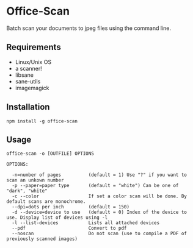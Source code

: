 # Office-Scan

Batch scan your documents to jpeg files using the command line.

## Requirements

- Linux/Unix OS
- a scanner!
- libsane
- sane-utils
- imagemagick


## Installation

	npm install -g office-scan

## Usage
	office-scan -o [OUTFILE] OPTIONS

	OPTIONS:

	  -n=number of pages          (default = 1) Use "?" if you want to scan an unkown number
	  -p --paper=paper type       (default = "white") Can be one of "dark", "white"
	  -c --color                  If set a color scan will be done. By default scans are monochrome.
	  --dpi=dots per inch         (default = 150)
	  -d --device=device to use   (default = 0) Index of the device to use. Display list of devices using -l
	  -l --list-devices           Lists all attached devices
	  --pdf                       Convert to pdf
	  --noscan                    Do not scan (use to compile a PDF of previously scanned images)
